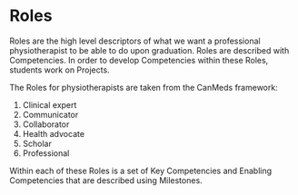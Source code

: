 # Roles
Roles are the high level descriptors of what we want a professional physiotherapist to be able to do upon graduation. Roles are described with Competencies. In order to develop Competencies within these Roles, students work on Projects.

The Roles for physiotherapists are taken from the CanMeds framework:

1. Clinical expert
2. Communicator
3. Collaborator
4. Health advocate
5. Scholar
6. Professional

Within each of these Roles is a set of Key Competencies and Enabling Competencies that are described using Milestones.
